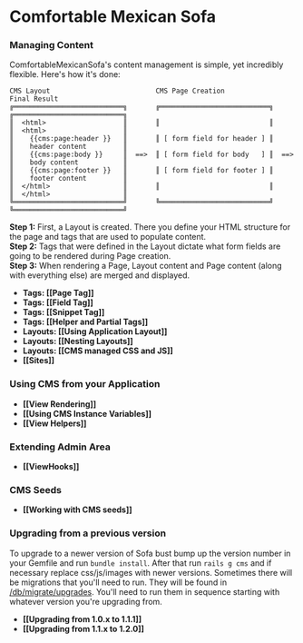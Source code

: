 # Comfortable Mexican Sofa

### Managing Content
ComfortableMexicanSofa's content management is simple, yet incredibly flexible. Here's how it's done:
    
    CMS Layout                          CMS Page Creation                   Final Result
    ╔═══════════════════════════╗       ╔═══════════════════════════╗       ╔═══════════════════════════╗
    ║  <html>                   ║       ║                           ║       ║  <html>                   ║
    ║    {{cms:page:header }}   ║       ║ [ form field for header ] ║       ║    header content         ║
    ║    {{cms:page:body }}     ║  ==>  ║ [ form field for body   ] ║  ==>  ║    body content           ║
    ║    {{cms:page:footer }}   ║       ║ [ form field for footer ] ║       ║    footer content         ║
    ║  </html>                  ║       ║                           ║       ║  </html>                  ║
    ╚═══════════════════════════╝       ╚═══════════════════════════╝       ╚═══════════════════════════╝
    
**Step 1:** First, a Layout is created. There you define your HTML structure for the page and tags that are used to populate content.<br/>
**Step 2:** Tags that were defined in the Layout dictate what form fields are going to be rendered during Page creation.<br/>
**Step 3:** When rendering a Page, Layout content and Page content (along with everything else) are merged and displayed.

* **Tags: [[Page Tag]]**
* **Tags: [[Field Tag]]**
* **Tags: [[Snippet Tag]]**
* **Tags: [[Helper and Partial Tags]]**
* **Layouts: [[Using Application Layout]]**
* **Layouts: [[Nesting Layouts]]**
* **Layouts: [[CMS managed CSS and JS]]**
* **[[Sites]]**

### Using CMS from your Application
* **[[View Rendering]]**
* **[[Using CMS Instance Variables]]**
* **[[View Helpers]]**

### Extending Admin Area
* **[[ViewHooks]]**

### CMS Seeds
* **[[Working with CMS seeds]]**

### Upgrading from a previous version ###
To upgrade to a newer version of Sofa bust bump up the version number in your Gemfile and run `bundle install`. After that run `rails g cms` and if necessary replace css/js/images with newer versions. Sometimes there will be migrations that you'll need to run. They will be found in [/db/migrate/upgrades](https://github.com/twg/comfortable-mexican-sofa/tree/master/db/migrate/upgrades). You'll need to run them in sequence starting with whatever version you're upgrading from.

* **[[Upgrading from 1.0.x to 1.1.1]]**
* **[[Upgrading from 1.1.x to 1.2.0]]**